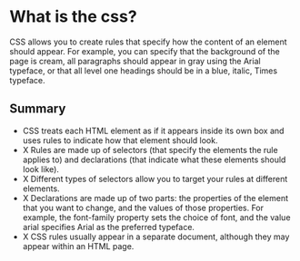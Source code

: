 # What is the css?

CSS allows you to create rules that specify how the content of
an element should appear. For example, you can specify that
the background of the page is cream, all paragraphs should
appear in gray using the Arial typeface, or that all level one
headings should be in a blue, italic, Times typeface.

## Summary

* CSS treats each HTML element as if it appears inside
its own box and uses rules to indicate how that
element should look.
* X Rules are made up of selectors (that specify the
elements the rule applies to) and declarations (that
indicate what these elements should look like).
* X Different types of selectors allow you to target your
rules at different elements.
* X Declarations are made up of two parts: the properties
of the element that you want to change, and the values
of those properties. For example, the font-family
property sets the choice of font, and the value arial
specifies Arial as the preferred typeface.
* X CSS rules usually appear in a separate document,
although they may appear within an HTML page.
